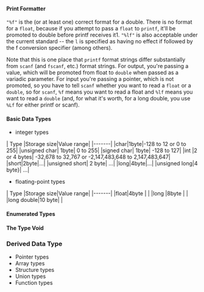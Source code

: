 #### Print Formatter
`"%f"` is the (or at least one) correct format for a double. There is no format for a `float`, because if you attempt to pass a `float` to `printf`, it'll be promoted to double before printf receives it1. `"%lf"` is also acceptable under the current standard -- the `l` is specified as having no effect if followed by the f conversion specifier (among others).

Note that this is one place that `printf` format strings differ substantially from `scanf` (and `fscanf`, etc.) format strings. For output, you're passing a value, which will be promoted from float to `double` when passed as a variadic parameter. For input you're passing a pointer, which is not promoted, so you have to tell `scanf` whether you want to read a `float` or a `double`, so for `scanf`, `%f` means you want to read a float and `%lf` means you want to read a `double` (and, for what it's worth, for a long double, you use `%Lf` for either printf or scanf).
#### Basic Data Types
* integer types

| Type |Storage size|Value range|
|-------|
|char|1byte|-128 to 12 or 0 to 255|
|unsigned char| 1byte| 0 to 255|
|signed char| 1byte| -128 to 127|
|int |2 or 4 bytes| -32,678 to 32,767 or  -2,147,483,648 to 2,147,483,647|
|short|2byte|...|
|unsigned short| 2 byte| ...|
|long|4byte|...|
|unsigned long|4 byte}|  ...|

* floating-point types

| Type |Storage size|Value range|
|-------|
|float|4byte |  |
|long |8byte | |
|long double|10 byte| |
#### Enumerated Types
#### The Type Void
### Derived Data Type
* Pointer types
* Array types
* Structure types
* Union types
* Function types
